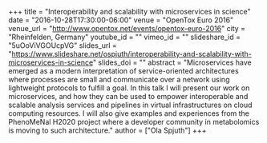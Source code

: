 +++
title = "Interoperability and scalability with microservices in science"
date = "2016-10-28T17:30:00-06:00"
venue = "OpenTox Euro 2016"
venue_url = "http://www.opentox.net/events/opentox-euro-2016"
city = "Rheinfelden, Germany"
youtube_id = ""
vimeo_id = ""
slideshare_id = "5uOoViVGOUcpVG"
slides_url = "https://www.slideshare.net/ospjuth/interoperability-and-scalability-with-microservices-in-science"
slides_doi = ""
abstract = "Microservices have emerged as a modern interpretation of service-oriented architectures where processes are small and communicate over a network using lightweight protocols to fulfill a goal. In this talk I will present our work on microservices, and how they can be used to empower interoperable and scalable analysis services and pipelines in virtual infrastructures on cloud computing resources. I will also give examples and experiences from the PhenoMeNal H2020 project where a developer community in metabolomics is moving to such architecture."
author = ["Ola Spjuth"]
+++

